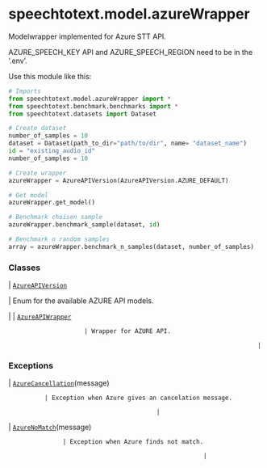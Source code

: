 # speechtotext.model.azureWrapper

Modelwrapper implemented for Azure STT API.

AZURE_SPEECH_KEY API and AZURE_SPEECH_REGION need to be in the ‘.env’.

Use this module like this:

```python
# Imports
from speechtotext.model.azureWrapper import *
from speechtotext.benchmark.benchmarks import *
from speechtotext.datasets import Dataset

# Create dataset
number_of_samples = 10
dataset = Dataset(path_to_dir="path/to/dir", name= "dataset_name")
id = "existing_audio_id"
number_of_samples = 10

# Create wrapper
azureWrapper = AzureAPIVersion(AzureAPIVersion.AZURE_DEFAULT)

# Get model
azureWrapper.get_model()

# Benchmark choisen sample
azureWrapper.benchmark_sample(dataset, id)

# Benchmark n random samples
array = azureWrapper.benchmark_n_samples(dataset, number_of_samples)
```

### Classes

| [`AzureAPIVersion`](speechtotext.model.azureWrapper.AzureAPIVersion.md#speechtotext.model.azureWrapper.AzureAPIVersion)

 | Enum for the available AZURE API models.

 |
| [`AzureAPIWrapper`](speechtotext.model.azureWrapper.AzureAPIWrapper.md#speechtotext.model.azureWrapper.AzureAPIWrapper)

                         | Wrapper for AZURE API.

                                                                         |
### Exceptions

| [`AzureCancellation`](speechtotext.model.azureWrapper.AzureCancellation.md#speechtotext.model.azureWrapper.AzureCancellation)(message)

              | Exception when Azure gives an cancelation message.

                                             |
| [`AzureNoMatch`](speechtotext.model.azureWrapper.AzureNoMatch.md#speechtotext.model.azureWrapper.AzureNoMatch)(message)

                   | Exception when Azure finds not match.

                                                          |
